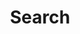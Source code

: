 ---
title: "Search" # in any language you want
layout: "search" # is necessary
summary: "search"
placeholder: "Searching..."
---